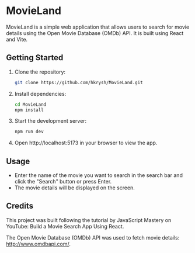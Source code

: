 # MovieLand

MovieLand is a simple web application that allows users to search for movie details using the Open Movie Database (OMDb) API. It is built using React and Vite.

## Getting Started

1. Clone the repository:

   ```sh
   git clone https://github.com/hkrysh/MovieLand.git
   ```
2. Install dependencies:

    ```sh
    cd MovieLand
    npm install
     ```
3. Start the development server:

    ```sh
    npm run dev
    ```
4. Open http://localhost:5173 in your browser to view the app.
   
## Usage
- Enter the name of the movie you want to search in the search bar and click the "Search" button or press Enter.
- The movie details will be displayed on the screen.

## Credits
This project was built following the tutorial by JavaScript Mastery on YouTube: Build a Movie Search App Using React.

The Open Movie Database (OMDb) API was used to fetch movie details: http://www.omdbapi.com/.